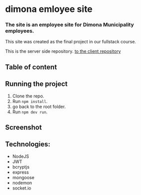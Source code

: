 # dimona emloyee site

### The site is an employee site for Dimona Municipality employees.
This site was created as the final project in our fullstack course.

This is the server side repository. [to the client repository](https://github.com/noammery/end-project-client)

 
## Table of content


## Running the project
1. Clone the repo.
2. Run `npm install`.
3. go back to the root folder.
4. Run `npm dev run`.


## Screenshot

## Technologies:
* NodeJS
* JWT
* bcryptjs
* express
* mongoose
* nodemon
* socket.io

